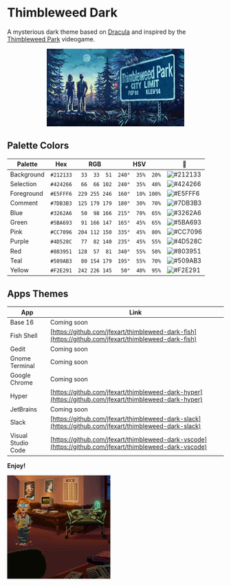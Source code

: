 # Thimbleweed Dark

A mysterious dark theme based on [Dracula](https://draculatheme.com/) and inspired by the [Thimbleweed Park](https://thimbleweedpark.com/) videogame.

<div>
<p align="center"><img src="https://raw.githubusercontent.com/jfexart/thimbleweed-dark/master/thimbleweed-park.png" width="320px" height="180px"/></p>
</div>

## Palette Colors

| Palette    | Hex       | RGB           | HSV              | :art:                                             |
| ---------- | --------- | --------------| ---------------- | ------------------------------------------------- |
| Background | `#212133` | ` 33  33  51` | `240°  35%  20%` | ![#212133](https://placehold.it/24/212133/212133) |
| Selection  | `#424266` | ` 66  66 102` | `240°  35%  40%` | ![#424266](https://placehold.it/24/424266/424266) |
| Foreground | `#E5FFF6` | `229 255 246` | `160°  10% 100%` | ![#E5FFF6](https://placehold.it/24/E5FFF6/E5FFF6) |
| Comment    | `#7DB3B3` | `125 179 179` | `180°  30%  70%` | ![#7DB3B3](https://placehold.it/24/7DB3B3/7DB3B3) |
| Blue       | `#3262A6` | ` 50  98 166` | `215°  70%  65%` | ![#3262A6](https://placehold.it/24/3262A6/3262A6) |
| Green      | `#5BA693` | ` 91 166 147` | `165°  45%  65%` | ![#5BA693](https://placehold.it/24/5BA693/5BA693) |
| Pink       | `#CC7096` | `204 112 150` | `335°  45%  80%` | ![#CC7096](https://placehold.it/24/CC7096/CC7096) |
| Purple     | `#4D528C` | ` 77  82 140` | `235°  45%  55%` | ![#4D528C](https://placehold.it/24/4D528C/4D528C) |
| Red        | `#803951` | `128  57  81` | `340°  55%  50%` | ![#803951](https://placehold.it/24/803951/803951) |
| Teal       | `#509AB3` | ` 80 154 179` | `195°  55%  70%` | ![#509AB3](https://placehold.it/24/509AB3/509AB3) |
| Yellow     | `#F2E291` | `242 226 145` | ` 50°  40%  95%` | ![#F2E291](https://placehold.it/24/F2E291/F2E291) |

## Apps Themes

| App                   | Link                                                                                                     |
| --------------------- | -------------------------------------------------------------------------------------------------------- |
| Base 16               | Coming soon                                                                                              |
| Fish Shell            | [https://github.com/jfexart/thimbleweed-dark-fish](https://github.com/jfexart/thimbleweed-dark-fish)     |
| Gedit                 | Coming soon                                                                                              |
| Gnome Terminal        | Coming soon                                                                                              |
| Google Chrome         | Coming soon                                                                                              |
| Hyper                 | [https://github.com/jfexart/thimbleweed-dark-hyper](https://github.com/jfexart/thimbleweed-dark-hyper)   |
| JetBrains             | Coming soon                                                                                              |
| Slack                 | [https://github.com/jfexart/thimbleweed-dark-slack](https://github.com/jfexart/thimbleweed-dark-slack)   |
| Visual Studio Code    | [https://github.com/jfexart/thimbleweed-dark-vscode](https://github.com/jfexart/thimbleweed-dark-vscode) |

**Enjoy!**

<div>
<img src="https://raw.githubusercontent.com/jfexart/thimbleweed-dark/master/delores.gif" width="240px" height="240px"/>
</div>